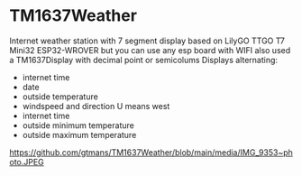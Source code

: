 # TM1637Weather
Internet weather station with 7 segment display
based on LilyGO TTGO T7 Mini32 ESP32-WROVER 
but you can use any esp board with WIFI
also used a TM1637Display with decimal point or semicolums
Displays alternating:
- internet time
- date
- outside temperature
- windspeed and direction U means west
- internet time
- outside minimum temperature
- outside maximum temperature

https://github.com/gtmans/TM1637Weather/blob/main/media/IMG_9353~photo.JPEG


